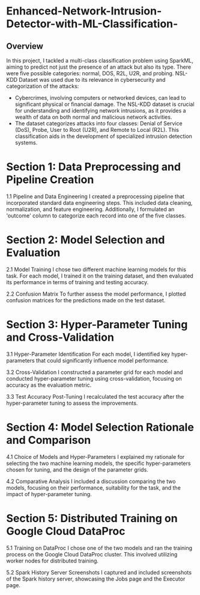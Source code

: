 # Enhanced-Network-Intrusion-Detector-with-ML-Classification-

## Overview
In this project, I tackled a multi-class classification problem using SparkML, aiming to predict not just the presence of an attack but also its type. There were five possible categories: normal, DOS, R2L, U2R, and probing. NSL-KDD Dataset was used due to its relevance in cybersecurity and categorization of the attacks:
- Cybercrimes, involving computers or networked devices, can lead to significant physical or financial damage. The NSL-KDD dataset is crucial for understanding and identifying network intrusions, as it provides a wealth of data on both normal and malicious network activities.
- The dataset categorizes attacks into four classes: Denial of Service (DoS), Probe, User to Root (U2R), and Remote to Local (R2L). This classification aids in the development of specialized intrusion detection systems.


# Section 1: Data Preprocessing and Pipeline Creation
1.1 Pipeline and Data Engineering
I created a preprocessing pipeline that incorporated standard data engineering steps. This included data cleaning, normalization, and feature engineering. Additionally, I formulated an 'outcome' column to categorize each record into one of the five classes.

# Section 2: Model Selection and Evaluation
2.1 Model Training
I chose two different machine learning models for this task. For each model, I trained it on the training dataset, and then evaluated its performance in terms of training and testing accuracy.

2.2 Confusion Matrix
To further assess the model performance, I plotted confusion matrices for the predictions made on the test dataset.

# Section 3: Hyper-Parameter Tuning and Cross-Validation
3.1 Hyper-Parameter Identification
For each model, I identified key hyper-parameters that could significantly influence model performance.

3.2 Cross-Validation
I constructed a parameter grid for each model and conducted hyper-parameter tuning using cross-validation, focusing on accuracy as the evaluation metric.

3.3 Test Accuracy Post-Tuning
I recalculated the test accuracy after the hyper-parameter tuning to assess the improvements.

# Section 4: Model Selection Rationale and Comparison
4.1 Choice of Models and Hyper-Parameters
I explained my rationale for selecting the two machine learning models, the specific hyper-parameters chosen for tuning, and the design of the parameter grids.

4.2 Comparative Analysis
I included a discussion comparing the two models, focusing on their performance, suitability for the task, and the impact of hyper-parameter tuning.

# Section 5: Distributed Training on Google Cloud DataProc
5.1 Training on DataProc
I chose one of the two models and ran the training process on the Google Cloud DataProc cluster. This involved utilizing worker nodes for distributed training.

5.2 Spark History Server Screenshots
I captured and included screenshots of the Spark history server, showcasing the Jobs page and the Executor page.

